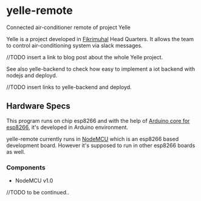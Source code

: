 # yelle-remote
Connected air-conditioner remote of project Yelle

Yelle is a project developed in [Fikrimuhal](http://fikirmuhal.com) Head Quarters. It allows the team to control air-conditioning system via slack messages.

//TODO insert a link to blog post about the whole Yelle project.

See also yelle-backend to check how easy to implement a iot backend with nodejs and deployd.

//TODO insert links to yelle-backend and deployd.

## Hardware Specs
This program runs on chip esp8266 and with the help of [Arduino core for esp8266](https://github.com/esp8266/Arduino), it's developed in Arduino environment.

yelle-remote currently runs in [NodeMCU](http://nodemcu.com/index_en.html) which is an esp8266 based development board. However it's supposed to run in other esp8266 boards as well.

### Components
* NodeMCU v1.0

//TODO to be continued..

